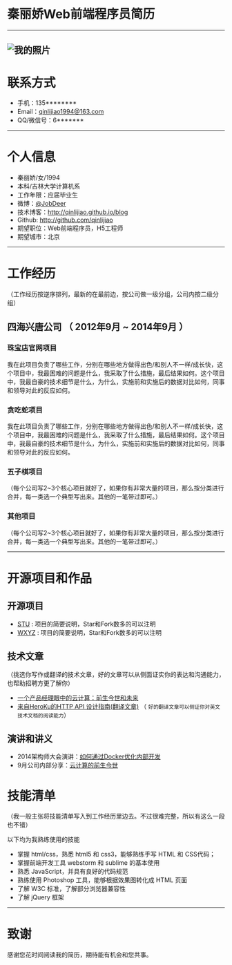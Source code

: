 # 秦丽娇Web前端程序员简历

---
![我的照片]('./photo.jpg')
---

# 联系方式

- 手机：135******** 
- Email：qinlijiao1994@163.com 
- QQ/微信号：6*******

---

# 个人信息

 - 秦丽娇/女/1994 
 - 本科/吉林大学计算机系 
 - 工作年限：应届毕业生
 - 微博：[@JobDeer](http://weibo.com/jobdeer) 
 - 技术博客：http://qinlijiao.github.io/blog 
 - Github: http://github.com/qinlijiao 
 - 期望职位：Web前端程序员，H5工程师
 - 期望城市：北京

---

# 工作经历
（工作经历按逆序排列，最新的在最前边，按公司做一级分组，公司内按二级分组）

## 四海兴唐公司 （ 2012年9月 ~ 2014年9月 ）

### 珠宝店官网项目 
我在此项目负责了哪些工作，分别在哪些地方做得出色/和别人不一样/成长快，这个项目中，我最困难的问题是什么，我采取了什么措施，最后结果如何。这个项目中，我最自豪的技术细节是什么，为什么，实施前和实施后的数据对比如何，同事和领导对此的反应如何。


### 贪吃蛇项目 
我在此项目负责了哪些工作，分别在哪些地方做得出色/和别人不一样/成长快，这个项目中，我最困难的问题是什么，我采取了什么措施，最后结果如何。这个项目中，我最自豪的技术细节是什么，为什么，实施前和实施后的数据对比如何，同事和领导对此的反应如何。


### 五子棋项目

（每个公司写2~3个核心项目就好了，如果你有非常大量的项目，那么按分类进行合并，每一类选一个典型写出来。其他的一笔带过即可。）


### 其他项目

（每个公司写2~3个核心项目就好了，如果你有非常大量的项目，那么按分类进行合并，每一类选一个典型写出来。其他的一笔带过即可。）

---

# 开源项目和作品

## 开源项目

 - [STU](http://github.com/yourname/projectname) : 项目的简要说明，Star和Fork数多的可以注明
 - [WXYZ](http://github.com/yourname/projectname) : 项目的简要说明，Star和Fork数多的可以注明

## 技术文章
（挑选你写作或翻译的技术文章，好的文章可以从侧面证实你的表达和沟通能力，也帮助招聘方更了解你）

- [一个产品经理眼中的云计算：前生今世和未来](http://get.jobdeer.com/706.get)
- [来自HeroKu的HTTP API 设计指南(翻译文章)](http://get.jobdeer.com/343.get) （ ```好的翻译文章可以侧证你对英文技术文档的阅读能力```）

## 演讲和讲义

  - 2014架构师大会演讲：[如何通过Docker优化内部开发](http://jobdeer.com)
 - 9月公司内部分享：[云计算的前生今世](http://jobdeer.com)

# 技能清单
（我一般主张将技能清单写入到工作经历里边去。不过很难完整，所以有这么一段也不错）

以下均为我熟练使用的技能

- 掌握 html/css，熟悉 html5 和 css3，能够熟练手写 HTML 和 CSS代码；
- 掌握前端开发工具 webstorm 和 sublime 的基本使用
- 熟悉 JavaScript，并具有良好的代码规范
- 熟练使用 Photoshop 工具，能够根据效果图转化成 HTML 页面
- 了解 W3C 标准，了解部分浏览器兼容性
- 了解 jQuery 框架




---

# 致谢
感谢您花时间阅读我的简历，期待能有机会和您共事。
